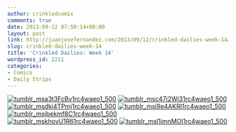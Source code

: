 ```yaml
---
author: crinkledcomix
comments: true
date: 2013-09-12 07:50:14+00:00
layout: post
link: http://juanjosefernandez.com/2013/09/12/crinkled-dailies-week-14/
slug: crinkled-dailies-week-14
title: 'Crinkled Dailies: Week 14'
wordpress_id: 2211
categories:
- Comics
- Daily Strips
---
```


[![tumblr_msa3t3FcBv1rc4waeo1_500](http://fernandezjuanjose.files.wordpress.com/2013/09/tumblr_msa3t3fcbv1rc4waeo1_500.gif)](http://fernandezjuanjose.files.wordpress.com/2013/09/tumblr_msa3t3fcbv1rc4waeo1_500.gif) [![tumblr_msc47i2Wi31rc4waeo1_500](http://fernandezjuanjose.files.wordpress.com/2013/09/tumblr_msc47i2wi31rc4waeo1_500.gif)](http://fernandezjuanjose.files.wordpress.com/2013/09/tumblr_msc47i2wi31rc4waeo1_500.gif) [![tumblr_msdki4TPmj1rc4waeo1_500](http://fernandezjuanjose.files.wordpress.com/2013/09/tumblr_msdki4tpmj1rc4waeo1_500.gif)](http://fernandezjuanjose.files.wordpress.com/2013/09/tumblr_msdki4tpmj1rc4waeo1_500.gif) [![tumblr_msj9e4AKRl1rc4waeo1_500](http://fernandezjuanjose.files.wordpress.com/2013/09/tumblr_msj9e4akrl1rc4waeo1_500.gif)](http://fernandezjuanjose.files.wordpress.com/2013/09/tumblr_msj9e4akrl1rc4waeo1_500.gif) [![tumblr_msjbekmf8C1rc4waeo1_500](http://fernandezjuanjose.files.wordpress.com/2013/09/tumblr_msjbekmf8c1rc4waeo1_500.gif)](http://fernandezjuanjose.files.wordpress.com/2013/09/tumblr_msjbekmf8c1rc4waeo1_500.gif) [![tumblr_mskhovU1R61rc4waeo1_500](http://fernandezjuanjose.files.wordpress.com/2013/09/tumblr_mskhovu1r61rc4waeo1_500.gif)](http://fernandezjuanjose.files.wordpress.com/2013/09/tumblr_mskhovu1r61rc4waeo1_500.gif) [![tumblr_msl1imnMOI1rc4waeo1_500](http://fernandezjuanjose.files.wordpress.com/2013/09/tumblr_msl1imnmoi1rc4waeo1_500.gif)](http://fernandezjuanjose.files.wordpress.com/2013/09/tumblr_msl1imnmoi1rc4waeo1_500.gif)
